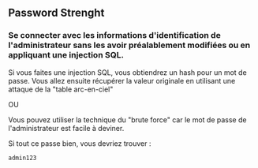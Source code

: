 ## Password Strenght
### Se connecter avec les informations d'identification de l'administrateur sans les avoir préalablement modifiées ou en appliquant une injection SQL.

Si vous faites une injection SQL, vous obtiendrez un hash pour un mot de passe. Vous allez ensuite récupérer la valeur originale en utilisant une attaque de la "table arc-en-ciel"

OU

Vous pouvez utiliser la technique du "brute force" car le mot de passe de l'administrateur est facile à deviner.

Si tout ce passe bien, vous devriez trouver :

    admin123
